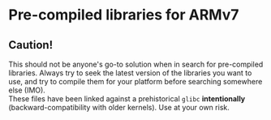 # Pre-compiled libraries for ARMv7
## Caution!
This should not be anyone's go-to solution when in search for pre-compiled libraries. Always try to seek the latest version of the libraries you want to use, and try to compile them for your platform before searching somewhere else (IMO).<br>These files have been linked against a prehistorical `glibc` **intentionally** (backward-compatibility with older kernels). Use at your own risk.
